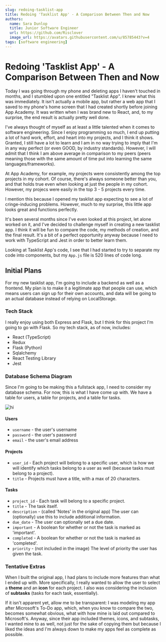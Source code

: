 ```yaml
---
slug: redoing-tasklist-app
title: Redoing 'Tasklist App' - A Comparison Between Then and Now
authors:
  name: Sara Dunlop
  title: Junior Software Engineer
  url: https://github.com/Risclover
  image_url: https://avatars.githubusercontent.com/u/85785443?v=4
tags: [software engineering]
---
```


# Redoing 'Tasklist App' - A Comparison Between Then and Now

Today I was going through my phone and deleting apps I haven't touched in months, and I stumbled upon one entitled "Tasklist App". I knew what this was immediately. It isn't actually a mobile app, but rather a web app that I saved to my phone's home screen that I had created shortly before joining App Academy. It was written when I was brand new to React, and, to my surprise, the end result is actually pretty well done.

I've always thought of myself as at least a little talented when it comes to software engineering. Since I enjoy programming so much, I end up putting a lot of hard work, effort, and heart into my projects, and I think it shows. Granted, I still have a lot to learn and I am in no way trying to imply that I'm in any way perfect (or even GOOD, by industry standards). However, I will admit that I think I am above average in comparison to my peers (peers meaning those with the same amount of time put into learning the same languages/frameworks).

At App Academy, for example, my projects were consistently among the top projects in my cohort. Of course, there's always someone better than you, and that holds true even when looking at just the people in my cohort. However, my projecs were easily in the top 3 - 5 projects every time.

I mention this because I opened my tasklist app expecting to see a lot of cringe-inducing problems. However, much to my surprise, this little app looks great and functions perfectly.

It's been several months since I've even looked at this project, let alone worked on it, and I've decided to challenge myself in creating a new tasklist app. I think it will be fun to compare the code, my methods of creation, and the final result. It's a bit of a perfect opportunity anyway because I need to work with TypeScript and Jest in order to better learn them.

Looking at Tasklist App's code, I see that I had started to try to separate my code into components, but my `App.js` file is 520 lines of code long.

## Initial Plans

For my new tasklist app, I'm going to include a backend as well as a frontend. My plan is to make it a legitimate app that people can use, which means users can sign up for their own accounts, and data will be going to an actual database instead of relying on LocalStorage.

### Tech Stack

I really enjoy using both Express and Flask, but I think for this project I'm going to go with Flask. So my tech stack, as of now, includes:

- React (TypeScript)
- Redux
- Flask (Python)
- Sqlalchemy
- React Testing Library
- Jest

### Database Schema Diagram

Since I'm going to be making this a fullstack app, I need to consider my database schema. For now, this is what I have come up with. We have a table for users, a table for projects, and a table for tasks.

![hi](../../dev-blog/tasklist-app-schema.png)

#### Users

- `username` - the user's username
- `password` - the user's password
- `email` - the user's email address

#### Projects

- `user_id` - Each project will belong to a specific user, which is how we will identify which tasks belong to a user as well (because tasks must belong to a project).
- `title` - Projects must have a title, with a max of 20 characters.

#### Tasks

- `project_id` - Each task will belong to a specific project.
- `title` - The task itself.
- `description` - (called 'Notes' in the original app) The user can (optionally) use this to include additional information.
- `due_date` - The user can optionally set a due date.
- `important` - A boolean for whether or not the task is marked as 'important'.
- `completed` - A boolean for whether or not the task is marked as 'completed'.
- `priority` - (not included in the image) The level of priority the user has given the task.

### Tentative Extras

When I built the original app, I had plans to include more features than what I ended up with. More specifically, I really wanted to allow the user to select a **theme** and an **icon** for each project. I also was considering the inclusion of **subtasks** (tasks for each task, essentially).

If it isn't apparent yet, allow me to be transparent: I was modeling my app after Microsoft's To-Do app, which, when you know to compare the two, becomes somewhat obvious, what with how mine is laid out compared to Microsoft's. Anyway, since their app included themes, icons, and subtasks, I wanted mine to as well, not just for the sake of copying them but because I liked the ideas and I'm always down to make my apps feel as complete as possible.
